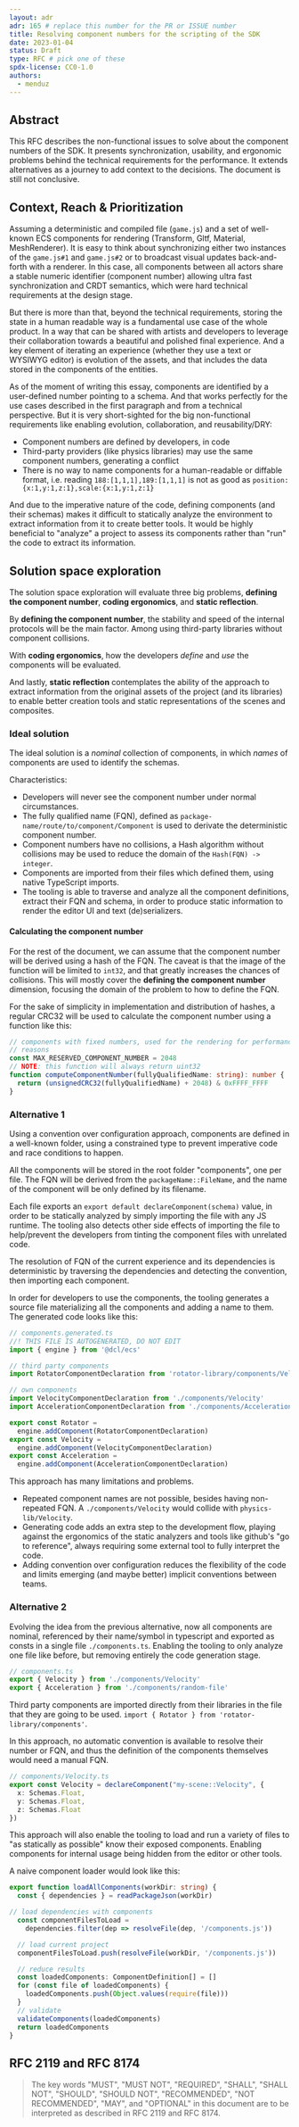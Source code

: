 ```yaml
---
layout: adr
adr: 165 # replace this number for the PR or ISSUE number
title: Resolving component numbers for the scripting of the SDK
date: 2023-01-04
status: Draft
type: RFC # pick one of these
spdx-license: CC0-1.0
authors:
  - menduz
---
```


## Abstract

This RFC describes the non-functional issues to solve about the component numbers of the SDK. It presents synchronization, usability, and ergonomic problems behind the technical requirements for the performance. It extends alternatives as a journey to add context to the decisions. The document is still not conclusive.

## Context, Reach & Prioritization

Assuming a deterministic and compiled file (`game.js`) and a set of well-known ECS components for rendering (Transform, Gltf, Material, MeshRenderer). It is easy to think about synchronizing either two instances of the `game.js#1` and `game.js#2` or to broadcast visual updates back-and-forth with a renderer. In this case, all components between all actors share a stable numeric identifier (component number) allowing ultra fast synchronization and CRDT semantics, which were hard technical requirements at the design stage.

But there is more than that, beyond the technical requirements, storing the state in a human readable way is a fundamental use case of the whole product. In a way that can be shared with artists and developers to leverage their collaboration towards a beautiful and polished final experience. And a key element of iterating an experience (whether they use a text or WYSIWYG editor) is evolution of the assets, and that includes the data stored in the components of the entities.

As of the moment of writing this essay, components are identified by a user-defined number pointing to a schema. And that works perfectly for the use cases described in the first paragraph and from a technical perspective. But it is very short-sighted for the big non-functional requirements like enabling evolution, collaboration, and reusability/DRY:
- Component numbers are defined by developers, in code
- Third-party providers (like physics libraries) may use the same component numbers, generating a conflict
- There is no way to name components for a human-readable or diffable format, i.e. reading `188:[1,1,1],189:[1,1,1]` is not as good as `position:{x:1,y:1,z:1},scale:{x:1,y:1,z:1}`

And due to the imperative nature of the code, defining components (and their schemas) makes it difficult to statically analyze the environment to extract information from it to create better tools. It would be highly beneficial to "analyze" a project to assess its components rather than "run" the code to extract its information.

## Solution space exploration

The solution space exploration will evaluate three big problems, **defining the component number**, **coding ergonomics**, and **static reflection**.

By **defining the component number**, the stability and speed of the internal protocols will be the main factor. Among using third-party libraries without component collisions.

With **coding ergonomics**, how the developers _define_ and _use_ the components will be evaluated.

And lastly, **static reflection** contemplates the ability of the approach to extract information from the original assets of the project (and its libraries) to enable better creation tools and static representations of the scenes and composites.

### Ideal solution

The ideal solution is a _nominal_ collection of components, in which _names_ of components are used to identify the schemas.

Characteristics:
- Developers will never see the component number under normal circumstances.
- The fully qualified name (FQN), defined as `package-name/route/to/component/Component` is used to derivate the deterministic component number.
- Component numbers have no collisions, a Hash algorithm without collisions may be used to reduce the domain of the `Hash(FQN) -> integer`.
- Components are imported from their files which defined them, using native TypeScript imports.
- The tooling is able to traverse and analyze all the component definitions, extract their FQN and schema, in order to produce static information to render the editor UI and text (de)serializers.

#### Calculating the component number

For the rest of the document, we can assume that the component number will be derived using a hash of the FQN. The caveat is that the image of the function will be limited to `int32`, and that greatly increases the chances of collisions. This will mostly cover the **defining the component number** dimension, focusing the domain of the problem to how to define the FQN.

For the sake of simplicity in implementation and distribution of hashes, a regular CRC32 will be used to calculate the component number using a function like this:

```ts
// components with fixed numbers, used for the rendering for performance
// reasons
const MAX_RESERVED_COMPONENT_NUMBER = 2048
// NOTE: this function will always return uint32
function computeComponentNumber(fullyQualifiedName: string): number {
  return (unsignedCRC32(fullyQualifiedName) + 2048) & 0xFFFF_FFFF
}
```

### Alternative 1

Using a convention over configuration approach, components are defined in a well-known folder, using a constrained type to prevent imperative code and race conditions to happen.

All the components will be stored in the root folder "components", one per file. The FQN will be derived from the `packageName::FileName`, and the name of the component will be only defined by its filename.

Each file exports an `export default declareComponent(schema)` value, in order to be statically analyzed by simply importing the file with any JS runtime. The tooling also detects other side effects of importing the file to help/prevent the developers from tinting the component files with unrelated code.

The resolution of FQN of the current experience and its dependencies is deterministic by traversing the dependencies and detecting the convention, then importing each component.

In order for developers to use the components, the tooling generates a source file materializing all the components and adding a name to them. The generated code looks like this:

```ts
// components.generated.ts
//! THIS FILE IS AUTOGENERATED, DO NOT EDIT
import { engine } from '@dcl/ecs'

// third party components
import RotatorComponentDeclaration from 'rotator-library/components/Velocity'

// own components
import VelocityComponentDeclaration from './components/Velocity'
import AccelerationComponentDeclaration from './components/Acceleration'

export const Rotator =
  engine.addComponent(RotatorComponentDeclaration)
export const Velocity =
  engine.addComponent(VelocityComponentDeclaration)
export const Acceleration =
  engine.addComponent(AccelerationComponentDeclaration)
```

This approach has many limitations and problems.
- Repeated component names are not possible, besides having non-repeated FQN. A `./components/Velocity` would collide with `physics-lib/Velocity`.
- Generating code adds an extra step to the development flow, playing against the ergonomics of the static analyzers and tools like github's "go to reference", always requiring some external tool to fully interpret the code.
- Adding convention over configuration reduces the flexibility of the code and limits emerging (and maybe better) implicit conventions between teams.

### Alternative 2

Evolving the idea from the previous alternative, now all components are nominal, referenced by their name/symbol in typescript and exported as consts in a single file `./components.ts`. Enabling the tooling to only analyze one file like before, but removing entirely the code generation stage.

```ts
// components.ts
export { Velocity } from './components/Velocity'
export { Acceleration } from './components/random-file'
```

Third party components are imported directly from their libraries in the file that they are going to be used. `import { Rotator } from 'rotator-library/components'`.

In this approach, no automatic convention is available to resolve their number or FQN, and thus the definition of the components themselves would need a manual FQN.

```ts
// components/Velocity.ts
export const Velocity = declareComponent("my-scene::Velocity", {
  x: Schemas.Float,
  y: Schemas.Float,
  z: Schemas.Float
})
```

This approach will also enable the tooling to load and run a variety of files to "as statically as possible" know their exposed components. Enabling components for internal usage being hidden from the editor or other tools.

A naive component loader would look like this:

```ts
export function loadAllComponents(workDir: string) {
  const { dependencies } = readPackageJson(workDir)

// load dependencies with components
  const componentFilesToLoad =
    dependencies.filter(dep => resolveFile(dep, '/components.js'))

  // load current project
  componentFilesToLoad.push(resolveFile(workDir, '/components.js'))

  // reduce results
  const loadedComponents: ComponentDefinition[] = []
  for (const file of loadedComponents) {
    loadedComponents.push(Object.values(require(file)))
  }
  // validate
  validateComponents(loadedComponents)
  return loadedComponents
}
```

## RFC 2119 and RFC 8174

> The key words "MUST", "MUST NOT", "REQUIRED", "SHALL", "SHALL NOT", "SHOULD", "SHOULD NOT", "RECOMMENDED", "NOT RECOMMENDED", "MAY", and "OPTIONAL" in this document are to be interpreted as described in RFC 2119 and RFC 8174.
